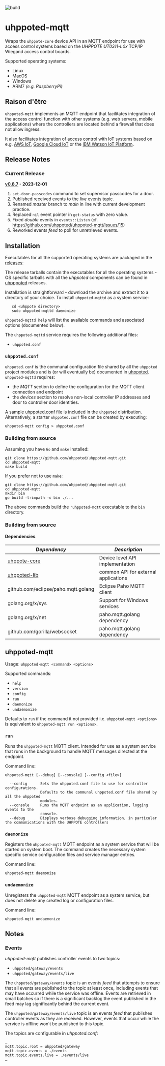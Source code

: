 ![build](https://github.com/uhppoted/uhppoted-mqtt/workflows/build/badge.svg)

# uhppoted-mqtt

Wraps the `uhppote-core` device API in an MQTT endpoint for use with access control systems based on the 
*UHPPOTE UT0311-L0x* TCP/IP Wiegand access control boards.

Supported operating systems:
- Linux
- MacOS
- Windows
- ARM7 _(e.g. RaspberryPi)_

## Raison d'être

`uhppoted-mqtt` implements an MQTT endpoint that facilitates integration of the access control function with other systems (e.g. web servers, mobile applications) where the controllers are located behind a firewall that does not allow ingress. 

It also facilitates integration of access control with IoT systems based on e.g. [AWS IoT](https://aws.amazon.com/iot),
[Google Cloud IoT](https://cloud.google.com/solutions/iot) or the [IBM Watson IoT Platform](https://internetofthings.ibmcloud.com).

## Release Notes

### Current Release

**[v0.8.7](https://github.com/uhppoted/uhppoted-mqtt/releases/tag/v0.8.7) - 2023-12-01**

1. `set-door-passcodes` command to set supervisor passcodes for a door.
2. Published received events to the _live_ events topic.
3. Renamed _master_ branch to _main_ in line with current development practice.
4. Replaced `nil` event pointer in `get-status` with zero value.
5. Fixed _double_ events in `events::Listen` (cf. https://github.com/uhppoted/uhppoted-mqtt/issues/15)
6. Reworked events _feed_ to poll for unretrieved events.


## Installation

Executables for all the supported operating systems are packaged in the [releases](https://github.com/uhppoted/uhppoted-rest/releases):

The release tarballs contain the executables for all the operating systems - OS specific tarballs with all the _uhppoted_ components can be found in [uhpppoted](https://github.com/uhppoted/uhppoted/releases) releases.

Installation is straightforward - download the archive and extract it to a directory of your choice. To install `uhppoted-mqttd` as a system service:
```
   cd <uhppote directory>
   sudo uhppoted-mqttd daemonize
```

`uhppoted-mqttd help` will list the available commands and associated options (documented below).

The `uhppoted-mqttd` service requires the following additional files:

- `uhppoted.conf`

### `uhppoted.conf`

`uhppoted.conf` is the communal configuration file shared by all the `uhppoted` project modules and is (or will 
eventually be) documented in [uhppoted](https://github.com/uhppoted/uhppoted). `uhppoted-mqttd` requires:
- the _MQTT_ section to define the configuration for the MQTT client connection and endpoint
- the _devices_ section to resolve non-local controller IP addresses and door to controller door identities.

A sample [uhppoted.conf](https://github.com/uhppoted/uhppoted/blob/main/runtime/simulation/405419896.conf) file
is included in the `uhppoted` distribution. Alternatively, a starter `uhppoted.conf` file can be created by executing:
```
uhppoted-mqtt config > uhppoted.conf
```


### Building from source

Assuming you have `Go` and `make` installed:

```
git clone https://github.com/uhppoted/uhppoted-mqtt.git
cd uhppoted-mqtt
make build
```

If you prefer not to use `make`:
```
git clone https://github.com/uhppoted/uhppoted-mqtt.git
cd uhppoted-mqtt
mkdir bin
go build -trimpath -o bin ./...
```

The above commands build the `'uhppoted-mqtt` executable to the `bin` directory.


### Building from source

#### Dependencies

| *Dependency*                                             | *Description*                                          |
| -------------------------------------------------------- | ------------------------------------------------------ |
| [uhppote-core](https://github.com/uhppoted/uhppote-core) | Device level API implementation                        |
| [uhppoted-lib](https://github.com/uhppoted/uhppoted-lib) | common API for external applications                   |
| github.com/eclipse/paho.mqtt.golang                      | Eclipse Paho MQTT client                               |
| golang.org/x/sys                                         | Support for Windows services                           |
| golang.org/x/net                                         | paho.mqtt.golang dependency                            |
| github.com/gorilla/websocket                             | paho.mqtt.golang dependency                            |

## uhppoted-mqtt

Usage: ```uhppoted-mqtt <command> <options>```

Supported commands:

- `help`
- `version`
- `config`
- `run`
- `daemonize`
- `undaemonize`

Defaults to `run` if the command it not provided i.e. ```uhppoted-mqtt <options>``` is equivalent to ```uhppoted-mqtt run <options>```.

### `run`

Runs the `uhppoted-mqtt` MQTT client. Intended for use as a system service that runs in the background to handle MQTT messages directed at the endpoint. 

Command line:

` uhppoted-mqtt [--debug] [--console] [--config <file>] `

```
  --config      Sets the uhppoted.conf file to use for controller configurations. 
                Defaults to the communal uhppoted.conf file shared by all the uhppoted 
                modules.
  --console     Runs the MQTT endpoint as an application, logging events to the
                console.
  --debug       Displays verbose debugging information, in particular the communications with the UHPPOTE controllers
```

### `daemonize`

Registers the `uhppoted-mqtt` MQTT endpoint as a system service that will be started on system boot. The command creates the necessary system specific service configuration files and service manager entries.

Command line:

`uhppoted-mqtt daemonize `

### `undaemonize`

Unregisters the `uhppoted-mqtt` MQTT endpoint as a system service, but does not delete any created log or configuration files. 

Command line:

`uhppoted-mqtt undaemonize `

## Notes

### Events

_uhppoted-mqtt_ publishes controller events to two topics:

- `uhppoted/gateway/events`
- `uhppoted/gateway/events/live`

The `uhppoted/gateway/events` topic is an events _feed_ that attempts to ensure that all events are published to the topic at least 
once, including events that may have occurred while the service was offline. Events are retrieved in small batches so if there is a
significant backlog the event published in the feed may lag significantly behind the current event.

The `uhppoted/gateway/events/live` topic is an events _feed_ that publishes controller events as they are received. However, events
that occur while the service is offline won't be published to this topic.

The topics are configurable in _uhppoted.conf_:
```
…
mqtt.topic.root = uhppoted/gateway
mqtt.topic.events = ./events
mqtt.topic.events.live = ./events/live
…
```




